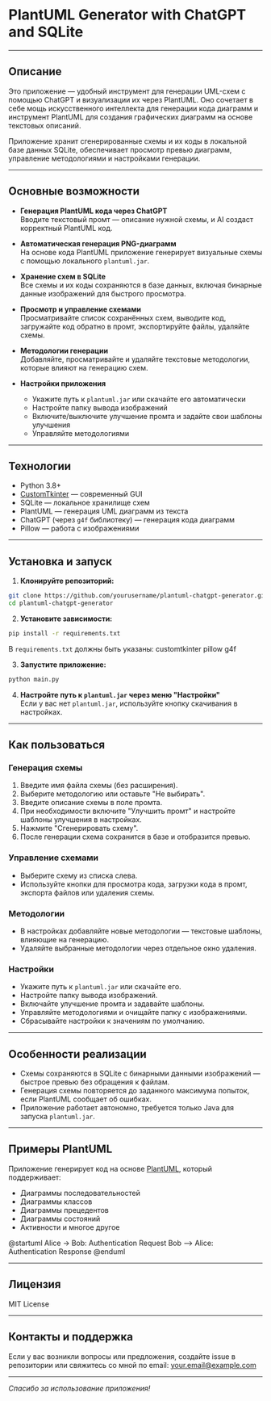# PlantUML Generator with ChatGPT and SQLite

---

## Описание

Это приложение — удобный инструмент для генерации UML-схем с помощью ChatGPT и визуализации их через PlantUML. Оно сочетает в себе мощь искусственного интеллекта для генерации кода диаграмм и инструмент PlantUML для создания графических диаграмм на основе текстовых описаний.

Приложение хранит сгенерированные схемы и их коды в локальной базе данных SQLite, обеспечивает просмотр превью диаграмм, управление методологиями и настройками генерации.

---

## Основные возможности

- **Генерация PlantUML кода через ChatGPT**  
  Вводите текстовый промт — описание нужной схемы, и AI создаст корректный PlantUML код.

- **Автоматическая генерация PNG-диаграмм**  
  На основе кода PlantUML приложение генерирует визуальные схемы с помощью локального `plantuml.jar`.

- **Хранение схем в SQLite**  
  Все схемы и их коды сохраняются в базе данных, включая бинарные данные изображений для быстрого просмотра.

- **Просмотр и управление схемами**  
  Просматривайте список сохранённых схем, выводите код, загружайте код обратно в промт, экспортируйте файлы, удаляйте схемы.

- **Методологии генерации**  
  Добавляйте, просматривайте и удаляйте текстовые методологии, которые влияют на генерацию схем.

- **Настройки приложения**  
  - Укажите путь к `plantuml.jar` или скачайте его автоматически  
  - Настройте папку вывода изображений  
  - Включите/выключите улучшение промта и задайте свои шаблоны улучшения
  - Управляйте методологиями

---

## Технологии

- Python 3.8+
- [CustomTkinter](https://github.com/TomSchimansky/CustomTkinter) — современный GUI
- SQLite — локальное хранилище схем
- PlantUML — генерация UML диаграмм из текста
- ChatGPT (через `g4f` библиотеку) — генерация кода диаграмм
- Pillow — работа с изображениями

---

## Установка и запуск

1. **Клонируйте репозиторий:**

```sh
git clone https://github.com/yourusername/plantuml-chatgpt-generator.git
cd plantuml-chatgpt-generator
```

2. **Установите зависимости:**

```sh
pip install -r requirements.txt
```

В `requirements.txt` должны быть указаны:
customtkinter
pillow
g4f

3. **Запустите приложение:**

```sh
python main.py
```

4. **Настройте путь к `plantuml.jar` через меню "Настройки"**  
Если у вас нет `plantuml.jar`, используйте кнопку скачивания в настройках.

---

## Как пользоваться

### Генерация схемы

1. Введите имя файла схемы (без расширения).
2. Выберите методологию или оставьте "Не выбирать".
3. Введите описание схемы в поле промта.
4. При необходимости включите "Улучшить промт" и настройте шаблоны улучшения в настройках.
5. Нажмите "Сгенерировать схему".
6. После генерации схема сохранится в базе и отобразится превью.

### Управление схемами

- Выберите схему из списка слева.
- Используйте кнопки для просмотра кода, загрузки кода в промт, экспорта файлов или удаления схемы.

### Методологии

- В настройках добавляйте новые методологии — текстовые шаблоны, влияющие на генерацию.
- Удаляйте выбранные методологии через отдельное окно удаления.

### Настройки

- Укажите путь к `plantuml.jar` или скачайте его.
- Настройте папку вывода изображений.
- Включайте улучшение промта и задавайте шаблоны.
- Управляйте методологиями и очищайте папку с изображениями.
- Сбрасывайте настройки к значениям по умолчанию.

---

## Особенности реализации

- Схемы сохраняются в SQLite с бинарными данными изображений — быстрое превью без обращения к файлам.
- Генерация схемы повторяется до заданного максимума попыток, если PlantUML сообщает об ошибках.
- Приложение работает автономно, требуется только Java для запуска `plantuml.jar`.

---

## Примеры PlantUML

Приложение генерирует код на основе [PlantUML](https://plantuml.com), который поддерживает:

- Диаграммы последовательностей
- Диаграммы классов
- Диаграммы прецедентов
- Диаграммы состояний
- Активности и многое другое

@startuml
Alice -> Bob: Authentication Request
Bob --> Alice: Authentication Response
@enduml


---

## Лицензия

MIT License

---

## Контакты и поддержка

Если у вас возникли вопросы или предложения, создайте issue в репозитории или свяжитесь со мной по email: your.email@example.com

---

*Спасибо за использование приложения!*
